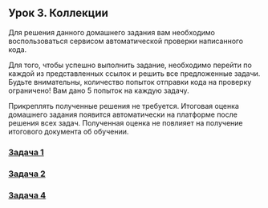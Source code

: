 ## Урок 3. Коллекции

Для решения данного домашнего задания вам необходимо воспользоваться сервисом автоматической проверки написанного кода.

Для того, чтобы успешно выполнить задание, необходимо перейти по каждой из представленных ссылок и решить все предложенные задачи. Будьте внимательны, количество попыток отправки кода на проверку ограничено! Вам дано 5 попыток на каждую задачу.

Прикреплять полученные решения не требуется. Итоговая оценка домашнего задания появится автоматически на платформе после решения всех задач. Полученная оценка не повлияет на получение итогового документа об обучении.

### [Задача 1](https://autotest.gb.ru/problems/95?lesson_id=407707&_ga=2.10121781.1271577593.1704395565-8102908836.1699019265)
### [Задача 2](https://autotest.gb.ru/problems/94?lesson_id=407707&_ga=2.10121781.1271577593.1704395565-8102908836.1699019265)
### [Задача 4](https://autotest.gb.ru/problems/93?lesson_id=407707&_ga=2.51654953.1271577593.1704395565-8102908836.1699019265)
